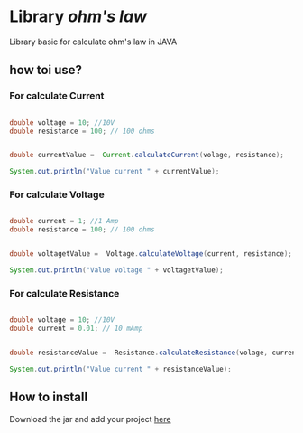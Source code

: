 # Library  *ohm's law*

Library basic for calculate ohm's law in JAVA


## how toi use?

### For calculate Current

```java

double voltage = 10; //10V
double resistance = 100; // 100 ohms


double currentValue =  Current.calculateCurrent(volage, resistance);

System.out.println("Value current " + currentValue);


```

### For calculate Voltage

```java

double current = 1; //1 Amp
double resistance = 100; // 100 ohms


double voltagetValue =  Voltage.calculateVoltage(current, resistance);

System.out.println("Value voltage " + voltagetValue);


```

### For calculate Resistance

```java

double voltage = 10; //10V
double current = 0.01; // 10 mAmp


double resistanceValue =  Resistance.calculateResistance(volage, current);

System.out.println("Value current " + resistanceValue);


```
## How to install

Download the jar and add your project [here](https://github.com/jalmx89/ohm-law/tree/master/out/artifacts/ohm_law)